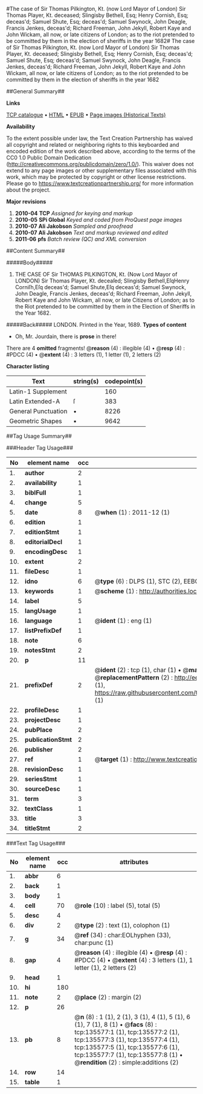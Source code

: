 #The case of Sir Thomas Pilkington, Kt. (now Lord Mayor of London) Sir Thomas Player, Kt. deceased; Slingisby Bethell, Esq; Henry Cornish, Esq; deceas'd; Samuel Shute, Esq; deceas'd; Samuel Swynock, John Deagle, Francis Jenkes, deceas'd; Richard Freeman, John Jekyll, Robert Kaye and John Wickam, all now, or late citizens of London; as to the riot pretended to be committed by them in the election of sheriffs in the year 1682#
The case of Sir Thomas Pilkington, Kt. (now Lord Mayor of London) Sir Thomas Player, Kt. deceased; Slingisby Bethell, Esq; Henry Cornish, Esq; deceas'd; Samuel Shute, Esq; deceas'd; Samuel Swynock, John Deagle, Francis Jenkes, deceas'd; Richard Freeman, John Jekyll, Robert Kaye and John Wickam, all now, or late citizens of London; as to the riot pretended to be committed by them in the election of sheriffs in the year 1682

##General Summary##

**Links**

[TCP catalogue](http://www.ota.ox.ac.uk/tcp/)  • 
[HTML](http://tei.it.ox.ac.uk/tcp/Texts-HTML/free/A78/A78226.html)  • 
[EPUB](http://tei.it.ox.ac.uk/tcp/Texts-EPUB/free/A78/A78226.epub) • 
[Page images (Historical Texts)](https://historicaltexts.jisc.ac.uk/eebo-99897757e)

**Availability**

To the extent possible under law, the Text Creation Partnership has waived all copyright and related or neighboring rights to this keyboarded and encoded edition of the work described above, according to the terms of the CC0 1.0 Public Domain Dedication (http://creativecommons.org/publicdomain/zero/1.0/). This waiver does not extend to any page images or other supplementary files associated with this work, which may be protected by copyright or other license restrictions. Please go to https://www.textcreationpartnership.org/ for more information about the project.

**Major revisions**

1. __2010-04__ __TCP__ *Assigned for keying and markup*
1. __2010-05__ __SPi Global__ *Keyed and coded from ProQuest page images*
1. __2010-07__ __Ali Jakobson__ *Sampled and proofread*
1. __2010-07__ __Ali Jakobson__ *Text and markup reviewed and edited*
1. __2011-06__ __pfs__ *Batch review (QC) and XML conversion*

##Content Summary##

#####Body#####

1. THE CASE OF Sir THOMAS PILKINGTON, Kt. (Now Lord Mayor of LONDON) Sir Thomas Player, Kt. deceaſed; Slingisby Bethell,EſqHenry Corniſh,Eſq deceas'd; Samuel Shute,Eſq deceas'd; Samuel Swynock, John Deagle, Francis Jenkes, deceas'd; Richard Freeman, John Jekyll, Robert Kaye and John Wickam, all now, or late Citizens of London; as to the Riot pretended to be committed by them in the Election of Sheriffs in the Year 1682.

#####Back#####
LONDON. Printed in the Year, 1689.
**Types of content**

  * Oh, Mr. Jourdain, there is **prose** in there!

There are 4 **omitted** fragments! 
 @__reason__ (4) : illegible (4)  •  @__resp__ (4) : #PDCC (4)  •  @__extent__ (4) : 3 letters (1), 1 letter (1), 2 letters (2)

**Character listing**


|Text|string(s)|codepoint(s)|
|---|---|---|
|Latin-1 Supplement| |160|
|Latin Extended-A|ſ|383|
|General Punctuation|•|8226|
|Geometric Shapes|▪|9642|

##Tag Usage Summary##

###Header Tag Usage###

|No|element name|occ|attributes|
|---|---|---|---|
|1.|__author__|2||
|2.|__availability__|1||
|3.|__biblFull__|1||
|4.|__change__|5||
|5.|__date__|8| @__when__ (1) : 2011-12 (1)|
|6.|__edition__|1||
|7.|__editionStmt__|1||
|8.|__editorialDecl__|1||
|9.|__encodingDesc__|1||
|10.|__extent__|2||
|11.|__fileDesc__|1||
|12.|__idno__|6| @__type__ (6) : DLPS (1), STC (2), EEBO-CITATION (1), PROQUEST (1), VID (1)|
|13.|__keywords__|1| @__scheme__ (1) : http://authorities.loc.gov/ (1)|
|14.|__label__|5||
|15.|__langUsage__|1||
|16.|__language__|1| @__ident__ (1) : eng (1)|
|17.|__listPrefixDef__|1||
|18.|__note__|6||
|19.|__notesStmt__|2||
|20.|__p__|11||
|21.|__prefixDef__|2| @__ident__ (2) : tcp (1), char (1)  •  @__matchPattern__ (2) : ([0-9\-]+):([0-9IVX]+) (1), (.+) (1)  •  @__replacementPattern__ (2) : http://eebo.chadwyck.com/downloadtiff?vid=$1&page=$2 (1), https://raw.githubusercontent.com/textcreationpartnership/Texts/master/tcpchars.xml#$1 (1)|
|22.|__profileDesc__|1||
|23.|__projectDesc__|1||
|24.|__pubPlace__|2||
|25.|__publicationStmt__|2||
|26.|__publisher__|2||
|27.|__ref__|1| @__target__ (1) : http://www.textcreationpartnership.org/docs/. (1)|
|28.|__revisionDesc__|1||
|29.|__seriesStmt__|1||
|30.|__sourceDesc__|1||
|31.|__term__|3||
|32.|__textClass__|1||
|33.|__title__|3||
|34.|__titleStmt__|2||


###Text Tag Usage###

|No|element name|occ|attributes|
|---|---|---|---|
|1.|__abbr__|6||
|2.|__back__|1||
|3.|__body__|1||
|4.|__cell__|70| @__role__ (10) : label (5), total (5)|
|5.|__desc__|4||
|6.|__div__|2| @__type__ (2) : text (1), colophon (1)|
|7.|__g__|34| @__ref__ (34) : char:EOLhyphen (33), char:punc (1)|
|8.|__gap__|4| @__reason__ (4) : illegible (4)  •  @__resp__ (4) : #PDCC (4)  •  @__extent__ (4) : 3 letters (1), 1 letter (1), 2 letters (2)|
|9.|__head__|1||
|10.|__hi__|180||
|11.|__note__|2| @__place__ (2) : margin (2)|
|12.|__p__|26||
|13.|__pb__|8| @__n__ (8) : 1 (1), 2 (1), 3 (1), 4 (1), 5 (1), 6 (1), 7 (1), 8 (1)  •  @__facs__ (8) : tcp:135577:1 (1), tcp:135577:2 (1), tcp:135577:3 (1), tcp:135577:4 (1), tcp:135577:5 (1), tcp:135577:6 (1), tcp:135577:7 (1), tcp:135577:8 (1)  •  @__rendition__ (2) : simple:additions (2)|
|14.|__row__|14||
|15.|__table__|1||
